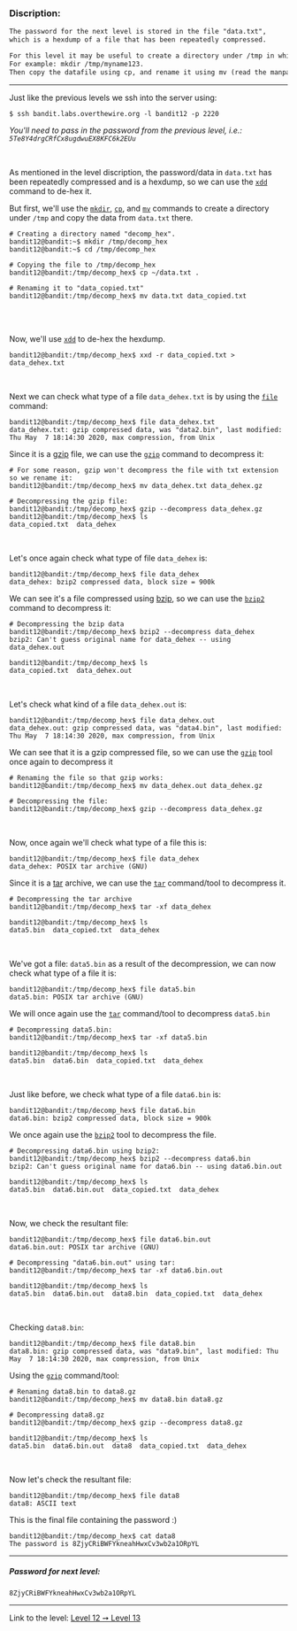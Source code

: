 ### Discription:
```txt
The password for the next level is stored in the file "data.txt",
which is a hexdump of a file that has been repeatedly compressed.

For this level it may be useful to create a directory under /tmp in which you can work using mkdir.
For example: mkdir /tmp/myname123.
Then copy the datafile using cp, and rename it using mv (read the manpages!)
```

---

Just like the previous levels we ssh into the server using:
```console
$ ssh bandit.labs.overthewire.org -l bandit12 -p 2220
```

_You'll need to pass in the password from the previous level, i.e.: `5Te8Y4drgCRfCx8ugdwuEX8KFC6k2EUu`_

<br>

As mentioned in the level discription, the password/data in `data.txt` has been repeatedly compressed and is a hexdump, so we can use the [`xdd`](https://linux.die.net/man/1/xxd) command to de-hex it.

But first, we'll use the [`mkdir`](https://linux.die.net/man/1/mkdir), [`cp`](https://linux.die.net/man/1/cp), and [`mv`](https://linux.die.net/man/1/mv) commands to create a directory under `/tmp` and copy the data from `data.txt` there.

```console
# Creating a directory named "decomp_hex".
bandit12@bandit:~$ mkdir /tmp/decomp_hex
bandit12@bandit:~$ cd /tmp/decomp_hex

# Copying the file to /tmp/decomp_hex
bandit12@bandit:/tmp/decomp_hex$ cp ~/data.txt .

# Renaming it to "data_copied.txt"
bandit12@bandit:/tmp/decomp_hex$ mv data.txt data_copied.txt
```

<br>
<br>


Now, we'll use [`xdd`](https://linux.die.net/man/1/xxd) to de-hex the hexdump.

```console
bandit12@bandit:/tmp/decomp_hex$ xxd -r data_copied.txt > data_dehex.txt
```

<br>


Next we can check what type of a file `data_dehex.txt` is by using the [`file`](https://linux.die.net/man/1/xxd) command:

```console
bandit12@bandit:/tmp/decomp_hex$ file data_dehex.txt
data_dehex.txt: gzip compressed data, was "data2.bin", last modified: Thu May  7 18:14:30 2020, max compression, from Unix
```

Since it is a [gzip](https://en.wikipedia.org/wiki/Gzip) file, we can use the [`gzip`](https://linux.die.net/man/1/gzip) command to decompress it:

```console
# For some reason, gzip won't decompress the file with txt extension so we rename it:
bandit12@bandit:/tmp/decomp_hex$ mv data_dehex.txt data_dehex.gz

# Decompressing the gzip file:
bandit12@bandit:/tmp/decomp_hex$ gzip --decompress data_dehex.gz
bandit12@bandit:/tmp/decomp_hex$ ls
data_copied.txt  data_dehex
```

<br>

Let's once again check what type of file `data_dehex` is:
```console
bandit12@bandit:/tmp/decomp_hex$ file data_dehex
data_dehex: bzip2 compressed data, block size = 900k
```

We can see it's a file compressed using [bzip](http://www.bzip.org/), so we can use the [`bzip2`](https://linux.die.net/man/1/bzip2) command to decompress it:
```console
# Decompressing the bzip data
bandit12@bandit:/tmp/decomp_hex$ bzip2 --decompress data_dehex
bzip2: Can't guess original name for data_dehex -- using data_dehex.out

bandit12@bandit:/tmp/decomp_hex$ ls
data_copied.txt  data_dehex.out
```

<br>

Let's check what kind of a file `data_dehex.out` is:
```console
bandit12@bandit:/tmp/decomp_hex$ file data_dehex.out
data_dehex.out: gzip compressed data, was "data4.bin", last modified: Thu May  7 18:14:30 2020, max compression, from Unix
```

We can see that it is a gzip compressed file, so we can use the [`gzip`](https://linux.die.net/man/1/gzip) tool once again to decompress it

```console
# Renaming the file so that gzip works:
bandit12@bandit:/tmp/decomp_hex$ mv data_dehex.out data_dehex.gz

# Decompressing the file:
bandit12@bandit:/tmp/decomp_hex$ gzip --decompress data_dehex.gz
```

<br>

Now, once again we'll check what type of a file this is:

```console
bandit12@bandit:/tmp/decomp_hex$ file data_dehex
data_dehex: POSIX tar archive (GNU)
```

Since it is a [tar](https://www.gnu.org/software/tar/manual/) archive, we can use the [`tar`](https://linux.die.net/man/1/tar) command/tool to decompress it.


```console
# Decompressing the tar archive
bandit12@bandit:/tmp/decomp_hex$ tar -xf data_dehex

bandit12@bandit:/tmp/decomp_hex$ ls
data5.bin  data_copied.txt  data_dehex
```

<br>

We've got a file: `data5.bin` as a result of the decompression, we can now check what type of a file it is:

```console
bandit12@bandit:/tmp/decomp_hex$ file data5.bin
data5.bin: POSIX tar archive (GNU)
```

We will once again use the [`tar`](https://linux.die.net/man/1/tar) command/tool to decompress `data5.bin`

```console
# Decompressing data5.bin:
bandit12@bandit:/tmp/decomp_hex$ tar -xf data5.bin

bandit12@bandit:/tmp/decomp_hex$ ls
data5.bin  data6.bin  data_copied.txt  data_dehex
```

<br>

Just like before, we check what type of a file `data6.bin` is:

```console
bandit12@bandit:/tmp/decomp_hex$ file data6.bin
data6.bin: bzip2 compressed data, block size = 900k
```

We once again use the [`bzip2`](https://linux.die.net/man/1/bzip2) tool to decompress the file.

```console
# Decompressing data6.bin using bzip2:
bandit12@bandit:/tmp/decomp_hex$ bzip2 --decompress data6.bin
bzip2: Can't guess original name for data6.bin -- using data6.bin.out

bandit12@bandit:/tmp/decomp_hex$ ls
data5.bin  data6.bin.out  data_copied.txt  data_dehex
```

<br>


Now, we check the resultant file:

```console
bandit12@bandit:/tmp/decomp_hex$ file data6.bin.out
data6.bin.out: POSIX tar archive (GNU)

# Decompressing "data6.bin.out" using tar:
bandit12@bandit:/tmp/decomp_hex$ tar -xf data6.bin.out

bandit12@bandit:/tmp/decomp_hex$ ls
data5.bin  data6.bin.out  data8.bin  data_copied.txt  data_dehex
```

<br>

Checking `data8.bin`:

```console
bandit12@bandit:/tmp/decomp_hex$ file data8.bin
data8.bin: gzip compressed data, was "data9.bin", last modified: Thu May  7 18:14:30 2020, max compression, from Unix
```

Using the [`gzip`](https://linux.die.net/man/1/bzip2) command/tool:

```console
# Renaming data8.bin to data8.gz
bandit12@bandit:/tmp/decomp_hex$ mv data8.bin data8.gz

# Decompressing data8.gz
bandit12@bandit:/tmp/decomp_hex$ gzip --decompress data8.gz

bandit12@bandit:/tmp/decomp_hex$ ls
data5.bin  data6.bin.out  data8  data_copied.txt  data_dehex
```

<br>

Now let's check the resultant file:

```console
bandit12@bandit:/tmp/decomp_hex$ file data8
data8: ASCII text
```

This is the final file containing the password :)

```console
bandit12@bandit:/tmp/decomp_hex$ cat data8
The password is 8ZjyCRiBWFYkneahHwxCv3wb2a1ORpYL
```

---

##### Password for next level:
    8ZjyCRiBWFYkneahHwxCv3wb2a1ORpYL

---

Link to the level: [Level 12 ➙ Level 13](https://overthewire.org/wargames/bandit/bandit13.html)
